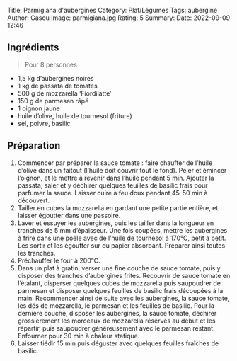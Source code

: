 Title: Parmigiana d'aubergines
Category: Plat/Légumes
Tags: aubergine
Author: Gasou
Image: parmigiana.jpg
Rating: 5
Summary: 
Date: 2022-09-09 12:46

## Ingrédients
> Pour 8 personnes

- 1,5 kg d’aubergines noires
- 1 kg de passata de tomates
- 500 g de mozzarella ‘Fiordilatte’
- 150 g de parmesan râpé
- 1 oignon jaune
- huile d’olive, huile de tournesol (friture)
- sel, poivre, basilic

## Préparation

1. Commencer par préparer la sauce tomate : faire chauffer de l’huile d’olive dans un faitout (l’huile doit couvrir tout le fond). Peler et émincer l’oignon, et le mettre à revenir dans l’huile pendant 5 min. Ajouter la passata, saler et y déchirer quelques feuilles de basilic frais pour parfumer la sauce. Laisser cuire à feu doux pendant 45-50 min à découvert.
2. Tailler en cubes la mozzarella en gardant une petite partie entière, et laisser égoutter dans une passoire. 
3. Laver et essuyer les aubergines, puis les tailler dans la longueur en tranches de 5 mm d’épaisseur. Une fois coupées, mettre les aubergines à frire dans une poêle avec de l’huile de tournesol à 170°C, petit à petit. Les sortir et les égoutter sur du papier absorbant. Préparer ainsi toutes les tranches. 
4. Préchauffer le four à 200°C.
5. Dans un plat à gratin, verser une fine couche de sauce tomate, puis y disposer des tranches d’aubergines frites. Recouvrir de sauce tomate en l’étalant, disperser quelques cubes de mozzarella puis saupoudrer de parmesan et disposer quelques feuilles de basilic frais découpées à la main. Recommencer ainsi de suite avec les aubergines, la sauce tomate, les dés de mozzarella, le parmesan et les feuilles de basilic. Pour la dernière couche, disposer les aubergines, la sauce tomate, déchirer grossièrement les morceaux de mozzarella réservés au début et les répartir, puis saupoudrer généreusement avec le parmesan restant. Enfourner pour 30 min à chaleur statique.
6. Laisser tiédir 15 min puis déguster avec quelques feuilles fraîches de basilic. 
